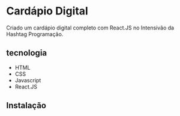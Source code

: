 # Cardápio Digital
Criado um cardápio digital completo com React.JS no Intensivão da Hashtag Programação.

## tecnologia
- HTML
- CSS
- Javascript
- React.JS
## Instalação
